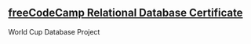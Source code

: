 ## [freeCodeCamp Relational Database Certificate](https://www.freecodecamp.org/learn/relational-database/)
World Cup Database Project
